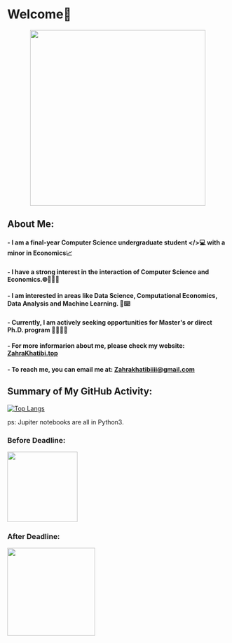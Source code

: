 # Welcome👋

<div align="center">
<img src="https://user-images.githubusercontent.com/74038190/213760705-0d5bf320-4f43-4352-b74b-0889ae726bf7.gif" width="400">
</div>

## About Me:


#### - I am a final-year Computer Science undergraduate student </>💻 with a minor in Economics📈
#### - I have a strong interest in the interaction of Computer Science and Economics.🌐🧑🏻‍💻
#### - I am interested in areas like Data Science, Computational Economics, Data Analysis and Machine Learning. 🤖⌨️
#### - Currently, I am actively seeking opportunities for Master's or direct Ph.D. program 🕵🏻‍♀️🔎
#### - For more informarion about me, please check my website: [ZahraKhatibi.top](https://zahrakhatibi.top/)
#### - To reach me, you can email me at: Zahrakhatibiiii@gmail.com

## Summary of My GitHub Activity:

[![Top Langs](https://github-readme-stats.vercel.app/api/top-langs/?username=Zahrakhatibi&layout=compact)](https://github.com/anuraghazra/github-readme-stats)

ps: Jupiter notebooks are all in Python3.
### Before Deadline:
<img src="https://user-images.githubusercontent.com/74038190/216655813-c9147cb2-cfee-4955-b591-52cac08f1f60.gif" width="160" />

### After Deadline:

<img src="https://user-images.githubusercontent.com/74038190/216654116-d0e8d227-7977-4edc-8d36-63461bda9503.gif" width="200" />

